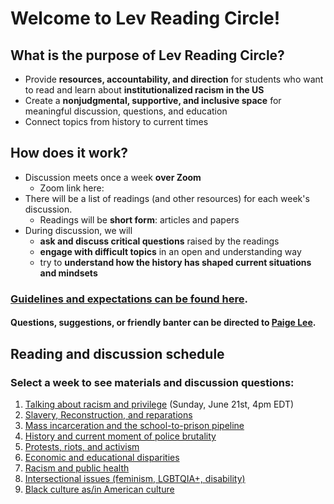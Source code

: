# Welcome to Lev Reading Circle!

## What is the purpose of Lev Reading Circle?
- Provide **resources, accountability, and direction** for students who want to read and learn about **institutionalized racism in the US**
- Create a **nonjudgmental, supportive, and inclusive space** for meaningful discussion, questions, and education
- Connect topics from history to current times

## How does it work?
* Discussion meets once a week **over Zoom**
    * Zoom link here: 
* There will be a list of readings (and other resources) for each week's discussion.
    * Readings will be **short form**: articles and papers
* During discussion, we will
    * **ask and discuss critical questions** raised by the readings
    * **engage with difficult topics** in an open and understanding way
    * try to **understand how the history has shaped current situations and mindsets**

### [Guidelines and expectations can be found here](./guidelines.html).

#### Questions, suggestions, or friendly banter can be directed to <a href="mailto:paigelee@college.harvard.edu">Paige Lee</a>.

## Reading and discussion schedule
### Select a week to see materials and discussion questions:
1. [Talking about racism and privilege](./talking-about-racism) (Sunday, June 21st, 4pm EDT)
2. [Slavery, Reconstruction, and reparations](./slavery-reconstruction-reparations)
3. [Mass incarceration and the school-to-prison pipeline](./mass-incarceration)
4. [History and current moment of police brutality](./police-brutality)
5. [Protests, riots, and activism](./protest-riots-activism)
6. [Economic and educational disparities](./economic-educational)
7. [Racism and public health](./public-health)
8. [Intersectional issues (feminism, LGBTQIA+, disability)](./intersectional-issues)
9. [Black culture as/in American culture](./culture)
